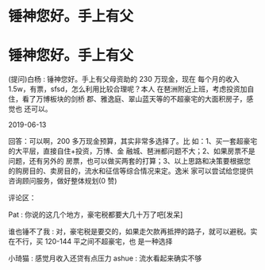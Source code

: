 # 锤神您好。手上有父

# 锤神您好。手上有父

(提问)白杨 : 锤神您好。手上有父母资助的 230 万现金，现在 每个月的收入 1.5w，有票，sfsd，怎么利用比较合理呢？本人 在琶洲附近上班，考虑投资加自住，看了万博板块的剑桥 郡、雅逸庭、翠山蓝天等的不超豪宅的大面积房子，感觉也 还可以。

2019-06-13

回答：可以啊，200 多万现金预算，其实非常多选择了。比 如：1、买一套超豪宅的大平层，直接自住+投资，万博、金 融城、琶洲都问题不大；2、如果房票不是问题，还有另外的 房票，也可以做买两套的打算；3、以上思路和决策要根据您 的购房目的、卖房目的，流水和征信等综合情况来定。逸米 家可以尝试给您提供咨询顾问服务，做好整体规划(0 赞)

评论区：

Pat : 你说的这几个地方，豪宅税都要大几十万了吧[发呆]

谁也锤不了我 : 对，豪宅税是要交的，如果走欠款再抵押的路子，就可以避税。实在不行，买 120-144 平之间不超豪宅，也 是一种选择

小琦猫 : 感觉月收入还贷有点压力 ashue : 流水看起来确实不够